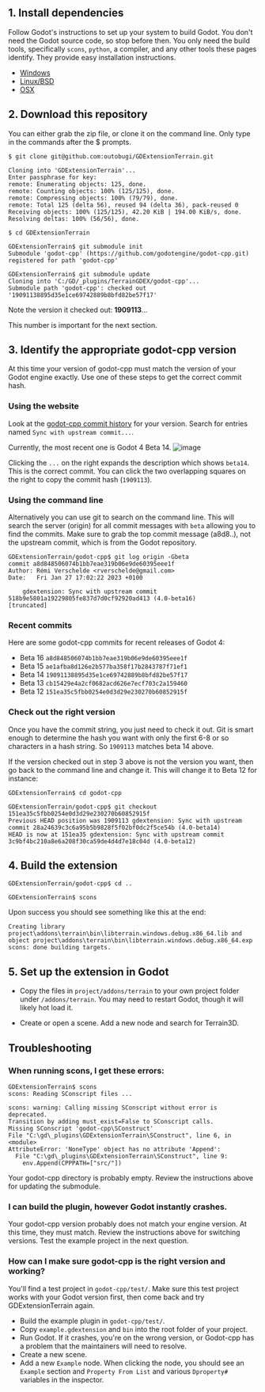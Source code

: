 ## 1. Install dependencies

Follow Godot's instructions to set up your system to build Godot. You don't need the Godot source code, so stop before then. You only need the build tools, specifically `scons`, `python`, a compiler, and any other tools these pages identify. They provide easy installation instructions.

* [Windows](https://docs.godotengine.org/en/latest/contributing/development/compiling/compiling_for_windows.html)
* [Linux/BSD](https://docs.godotengine.org/en/latest/contributing/development/compiling/compiling_for_linuxbsd.html)
* [OSX](https://docs.godotengine.org/en/latest/contributing/development/compiling/compiling_for_macos.html)


## 2. Download this repository

You can either grab the zip file, or clone it on the command line. Only type in the commands after the $ prompts.

```
$ git clone git@github.com:outobugi/GDExtensionTerrain.git

Cloning into 'GDExtensionTerrain'...
Enter passphrase for key:
remote: Enumerating objects: 125, done.
remote: Counting objects: 100% (125/125), done.
remote: Compressing objects: 100% (79/79), done.
remote: Total 125 (delta 56), reused 94 (delta 36), pack-reused 0
Receiving objects: 100% (125/125), 42.20 KiB | 194.00 KiB/s, done.
Resolving deltas: 100% (56/56), done.

$ cd GDExtensionTerrain

GDExtensionTerrain$ git submodule init
Submodule 'godot-cpp' (https://github.com/godotengine/godot-cpp.git) registered for path 'godot-cpp'

GDExtensionTerrain$ git submodule update
Cloning into 'C:/GD/_plugins/TerrainGDEX/godot-cpp'...
Submodule path 'godot-cpp': checked out '19091138895d35e1ce69742889b8bfd82be57f17'

```
Note the version it checked out: **1909113**...

This number is important for the next section.

## 3. Identify the appropriate godot-cpp version

At this time your version of godot-cpp must match the version of your Godot engine exactly. Use one of these steps to get the correct commit hash.

### Using the website
Look at the [godot-cpp commit history](https://github.com/godotengine/godot-cpp/commits/master
) for your version. Search for entries named `Sync with upstream commit...`.


Currently, the most recent one is Godot 4 Beta 14.
![image](https://user-images.githubusercontent.com/632766/214382959-c6143e07-eb11-43ff-b654-75ed99fd033f.png)

Clicking the `...` on the right expands the description which shows `beta14`. This is the correct commit. You can click the two overlapping squares on the right to copy the commit hash (`1909113`).


### Using the command line
Alternatively you can use git to search on the command line. This will search the server (origin) for all commit messages with `beta` allowing you to find the commits. Make sure to grab the top commit message (a8d8..), not the upstream commit, which is from the Godot repository.
```
GDExtensionTerrain/godot-cpp$ git log origin -Gbeta
commit a8d848506074b1bb7eae319b06e9de60395eee1f
Author: Rémi Verschelde <rverschelde@gmail.com>
Date:   Fri Jan 27 17:02:22 2023 +0100

    gdextension: Sync with upstream commit 518b9e5801a19229805fe837d7d0cf92920ad413 (4.0-beta16)
[truncated]
```

### Recent commits
Here are some godot-cpp commits for recent releases of Godot 4:
* Beta 16 `a8d848506074b1bb7eae319b06e9de60395eee1f`
* Beta 15 `ae1afba8d126e2b577ba358f17b2843787f71ef1`
* Beta 14 `19091138895d35e1ce69742889b8bfd82be57f17`
* Beta 13 `cb15429e4a2cf0682acd626e7ecf703c2a159460`
* Beta 12 `151ea35c5fbb0254e0d3d29e230270b60852915f`

### Check out the right version
Once you have the commit string, you just need to check it out. Git is smart enough to determine the hash you want with only the first 6-8 or so characters in a hash string. So `1909113` matches beta 14 above.

If the version checked out in step 3 above is not the version you want, then go back to the command line and change it. This will change it to Beta 12 for instance:

```
GDExtensionTerrain$ cd godot-cpp

GDExtensionTerrain/godot-cpp$ git checkout 151ea35c5fbb0254e0d3d29e230270b60852915f
Previous HEAD position was 1909113 gdextension: Sync with upstream commit 28a24639c3c6a95b5b9828f5f02bf0dc2f5ce54b (4.0-beta14)
HEAD is now at 151ea35 gdextension: Sync with upstream commit 3c9bf4bc210a8e6a208f30ca59de4d4d7e18c04d (4.0-beta12)

```

## 4. Build the extension

```
GDExtensionTerrain/godot-cpp$ cd ..

GDExtensionTerrain$ scons
```

Upon success you should see something like this at the end:

```
Creating library project\addons\terrain\bin\libterrain.windows.debug.x86_64.lib and object project\addons\terrain\bin\libterrain.windows.debug.x86_64.exp
scons: done building targets.

```


## 5. Set up the extension in Godot

* Copy the files in `project/addons/terrain` to your own project folder under `/addons/terrain`. You may need to restart Godot, though it will likely hot load it.

* Create or open a scene. Add a new node and search for Terrain3D.



## Troubleshooting

### When running scons, I get these errors:

```
GDExtensionTerrain$ scons
scons: Reading SConscript files ...

scons: warning: Calling missing SConscript without error is deprecated.
Transition by adding must_exist=False to SConscript calls.
Missing SConscript 'godot-cpp\SConstruct'
File "C:\gd\_plugins\GDExtensionTerrain\SConstruct", line 6, in <module>
AttributeError: 'NoneType' object has no attribute 'Append':
  File "C:\gd\_plugins\GDExtensionTerrain\SConstruct", line 9:
    env.Append(CPPPATH=["src/"])

```

Your godot-cpp directory is probably empty. Review the instructions above for updating the submodule.

### I can build the plugin, however Godot instantly crashes. 
Your godot-cpp version probably does not match your engine version. At this time, they must match. Review the instructions above for switching versions. Test the example project in the next question.

### How can I make sure godot-cpp is the right version and working?
You'll find a test project in `godot-cpp/test/`. Make sure this test project works with your Godot version first, then come back and try GDExtensionTerrain again.
  * Build the example plugin in `godot-cpp/test/`.
  * Copy `example.gdextension` and `bin` into the root folder of your project.
  * Run Godot. If it crashes, you're on the wrong version, or Godot-cpp has a problem that the maintainers will need to resolve.
  * Create a new scene.
  * Add a new `Example` node. When clicking the node, you should see an `Example` section and `Property From List` and various `Dproperty#` variables in the inspector.
